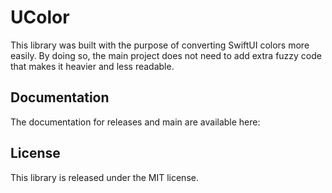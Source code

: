 # UColor

This library was built with the purpose of converting SwiftUI colors more easily. By doing so, the main project does not need to add extra fuzzy code that makes it heavier and less readable.
## Documentation

The documentation for releases and main are available here:

## License

This library is released under the MIT license.
